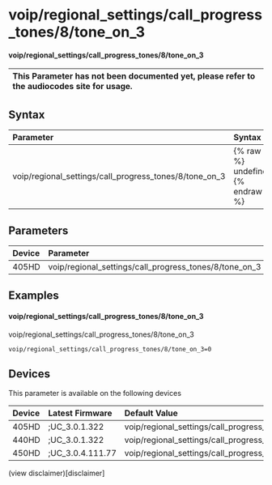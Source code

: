﻿---
description: voip/regional_settings/call_progress_tones/8/tone_on_3
search:
    keywords: ['voip','regional_settings','call_progress_tones','8','tone_on_3']
---

# voip/regional_settings/call_progress_tones/8/tone_on_3

#### voip/regional_settings/call_progress_tones/8/tone_on_3


| This Parameter has not been documented yet, please refer to the audiocodes site for usage.  |
| :--- |

## Syntax
| Parameter | Syntax |
| :--- | :--- |
|voip/regional_settings/call_progress_tones/8/tone_on_3 | {% raw %} undefined {% endraw %} |

## Parameters
|Device|Parameter|value|Description|
|:---|:---|:---|:---|
| 405HD | voip/regional_settings/call_progress_tones/8/tone_on_3 |  |  |

## Examples
#### voip/regional_settings/call_progress_tones/8/tone_on_3

voip/regional_settings/call_progress_tones/8/tone_on_3

```
voip/regional_settings/call_progress_tones/8/tone_on_3=0
```

## Devices
This parameter is available on the following devices

| Device | Latest Firmware | Default Value |
|:---|:---|:---|
| 405HD | ;UC_3.0.1.322 | voip/regional_settings/call_progress_tones/8/tone_on_3=0 
| 440HD | ;UC_3.0.1.322 | voip/regional_settings/call_progress_tones/8/tone_on_3=0 
| 450HD | ;UC_3.0.4.111.77 | voip/regional_settings/call_progress_tones/8/tone_on_3=0 

(view disclaimer)[disclaimer]

